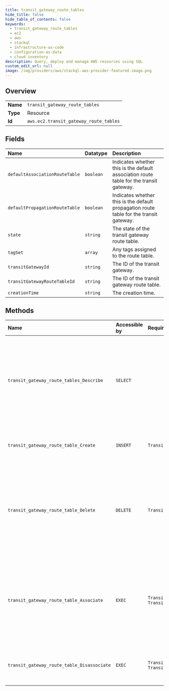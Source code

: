 ```yaml
---
title: transit_gateway_route_tables
hide_title: false
hide_table_of_contents: false
keywords:
  - transit_gateway_route_tables
  - ec2
  - aws    
  - stackql
  - infrastructure-as-code
  - configuration-as-data
  - cloud inventory
description: Query, deploy and manage AWS resources using SQL
custom_edit_url: null
image: /img/providers/aws/stackql-aws-provider-featured-image.png
---
```

  
    

## Overview
<table><tbody>
<tr><td><b>Name</b></td><td><code>transit_gateway_route_tables</code></td></tr>
<tr><td><b>Type</b></td><td>Resource</td></tr>
<tr><td><b>Id</b></td><td><code>aws.ec2.transit_gateway_route_tables</code></td></tr>
</tbody></table>

## Fields
| Name | Datatype | Description |
|:-----|:---------|:------------|
| `defaultAssociationRouteTable` | `boolean` | Indicates whether this is the default association route table for the transit gateway. |
| `defaultPropagationRouteTable` | `boolean` | Indicates whether this is the default propagation route table for the transit gateway. |
| `state` | `string` | The state of the transit gateway route table. |
| `tagSet` | `array` | Any tags assigned to the route table. |
| `transitGatewayId` | `string` | The ID of the transit gateway. |
| `transitGatewayRouteTableId` | `string` | The ID of the transit gateway route table. |
| `creationTime` | `string` | The creation time. |
## Methods
| Name | Accessible by | Required Params | Description |
|:-----|:--------------|:----------------|:------------|
| `transit_gateway_route_tables_Describe` | `SELECT` |  | Describes one or more transit gateway route tables. By default, all transit gateway route tables are described. Alternatively, you can filter the results. |
| `transit_gateway_route_table_Create` | `INSERT` | `TransitGatewayId` | Creates a route table for the specified transit gateway. |
| `transit_gateway_route_table_Delete` | `DELETE` | `TransitGatewayRouteTableId` | Deletes the specified transit gateway route table. You must disassociate the route table from any transit gateway route tables before you can delete it. |
| `transit_gateway_route_table_Associate` | `EXEC` | `TransitGatewayAttachmentId, TransitGatewayRouteTableId` | Associates the specified attachment with the specified transit gateway route table. You can associate only one route table with an attachment. |
| `transit_gateway_route_table_Disassociate` | `EXEC` | `TransitGatewayAttachmentId, TransitGatewayRouteTableId` | Disassociates a resource attachment from a transit gateway route table. |
